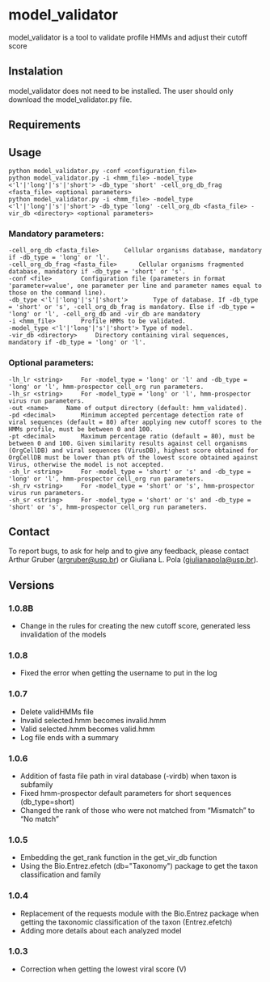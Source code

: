 # model_validator
model_validator is a tool to validate profile HMMs and adjust their cutoff score

##   Instalation
model_validator does not need to be installed. The user should only download the model_validator.py file.

## Requirements

## Usage
```
python model_validator.py -conf <configuration_file>
python model_validator.py -i <hmm_file> -model_type <'l'|'long'|'s'|'short'> -db_type 'short' -cell_org_db_frag <fasta_file> <optional parameters>
python model_validator.py -i <hmm_file> -model_type <'l'|'long'|'s'|'short'> -db_type 'long' -cell_org_db <fasta_file> -vir_db <directory> <optional parameters>
```
### Mandatory parameters:
```
-cell_org_db <fasta_file>	 	Cellular organisms database, mandatory if -db_type = 'long' or 'l'.
-cell_org_db_frag <fasta_file>	 	Cellular organisms fragmented database, mandatory if -db_type = 'short' or 's'.
-conf <file>	 	Configuration file (parameters in format 'parameter=value', one parameter per line and parameter names equal to those on the command line).
-db_type <'l'|'long'|'s'|'short'>	 	Type of database. If -db_type = 'short' or 's', -cell_org_db_frag is mandatory. Else if -db_type = 'long' or 'l', -cell_org_db and -vir_db are mandatory
-i <hmm_file>	 	Profile HMMs to be validated.
-model_type <'l'|'long'|'s'|'short'> Type of model.
-vir_db <directory>	 	Directory containing viral sequences, mandatory if -db_type = 'long' or 'l'.
```

### Optional parameters:
```
-lh_lr <string>	 	For -model_type = 'long' or 'l' and -db_type = 'long' or 'l', hmm-prospector cell_org run parameters.
-lh_sr <string>	 	For -model_type = 'long' or 'l', hmm-prospector virus run parameters.
-out <name>	 	Name of output directory (default: hmm_validated).
-pd <decimal>	 	Minimum accepted percentage detection rate of viral sequences (default = 80) after applying new cutoff scores to the HMMs profile, must be between 0 and 100.
-pt <decimal>	 	Maximum percentage ratio (default = 80), must be between 0 and 100. Given similarity results against cell organisms (OrgCellDB) and viral sequences (VirusDB), highest score obtained for OrgCellDB must be lower than pt% of the lowest score obtained against Virus, otherwise the model is not accepted.
-sh_lr <string>	 	For -model_type = 'short' or 's' and -db_type = 'long' or 'l', hmm-prospector cell_org run parameters.
-sh_rv <string>	 	For -model_type = 'short' or 's', hmm-prospector virus run parameters.
-sh_sr <string>	 	For -model_type = 'short' or 's' and -db_type = 'short' or 's', hmm-prospector cell_org run parameters.
``` 

## Contact
To report bugs, to ask for help and to give any feedback, please contact Arthur Gruber (argruber@usp.br) or Giuliana L. Pola (giulianapola@usp.br).

## Versions
### 1.0.8B
- Change in the rules for creating the new cutoff score, generated less invalidation of the models

### 1.0.8
- Fixed the error when getting the username to put in the log

### 1.0.7
- Delete validHMMs file
- Invalid selected.hmm becomes invalid.hmm
- Valid selected.hmm becomes valid.hmm
- Log file ends with a summary

### 1.0.6
- Addition of fasta file path in viral database (-virdb) when taxon is subfamily
- Fixed hmm-prospector default parameters for short sequences (db_type=short)
- Changed the rank of those who were not matched from “Mismatch” to “No match”

### 1.0.5
- Embedding the get_rank function in the get_vir_db function
- Using the Bio.Entrez.efetch (db="Taxonomy") package to get the taxon classification and family

### 1.0.4
- Replacement of the requests module with the Bio.Entrez package when getting the taxonomic classification of the taxon (Entrez.efetch)
- Adding more details about each analyzed model

### 1.0.3
- Correction when getting the lowest viral score (V) 